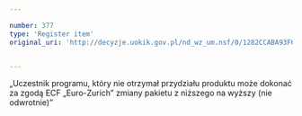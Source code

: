 ```yaml
---

number: 377
type: 'Register item'
original_uri: 'http://decyzje.uokik.gov.pl/nd_wz_um.nsf/0/1282CCABA93F6B9DC12572DD00329525?OpenDocument'


---
```


„Uczestnik programu, który nie otrzymał przydziału produktu może dokonać za zgodą ECF „Euro-Zurich” zmiany pakietu z niższego na wyższy (nie odwrotnie)”
